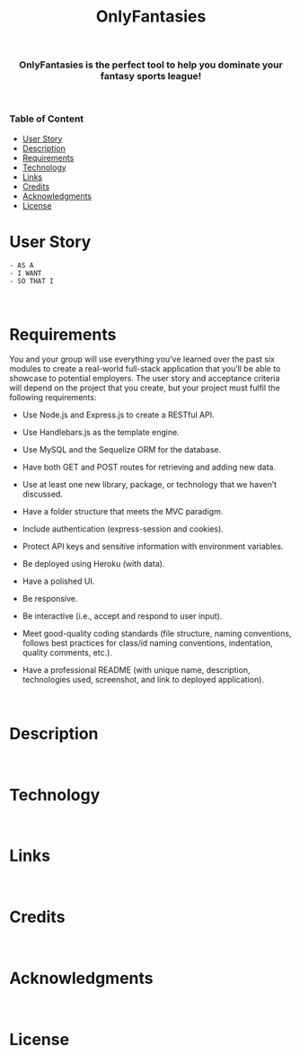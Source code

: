 <h1 align="center">
OnlyFantasies
</h1>

<p>&nbsp;</p>

<h3 align="center">
OnlyFantasies is the perfect tool to help you dominate your fantasy sports league!
</h3>

<p>&nbsp;</p>

### Table of Content

- [User Story](#user-story)
- [Description](#Description)
- [Requirements](#Requirements)
- [Technology](#Technology)
- [Links](#Links)
- [Credits](#credits)
- [Acknowledgments](#Acknowledgments)
- [License](#license)

# User Story

    - AS A
    - I WANT
    - SO THAT I

<p>&nbsp;</p>

# Requirements
You and your group will use everything you’ve learned over the past six modules to create a real-world full-stack application that you’ll be able to showcase to potential employers. The user story and acceptance criteria will depend on the project that you create, but your project must fulfil the following requirements:

* Use Node.js and Express.js to create a RESTful API.

* Use Handlebars.js as the template engine.

* Use MySQL and the Sequelize ORM for the database.

* Have both GET and POST routes for retrieving and adding new data.

* Use at least one new library, package, or technology that we haven’t discussed.

* Have a folder structure that meets the MVC paradigm.

* Include authentication (express-session and cookies).

* Protect API keys and sensitive information with environment variables.

* Be deployed using Heroku (with data).

* Have a polished UI.

* Be responsive.

* Be interactive (i.e., accept and respond to user input).

* Meet good-quality coding standards (file structure, naming conventions, follows best practices for class/id naming conventions, indentation, quality comments, etc.).

* Have a professional README (with unique name, description, technologies used, screenshot, and link to deployed application).

<p>&nbsp;</p>

# Description

<p>&nbsp;</p>

# Technology

<p>&nbsp;</p>

# Links

<p>&nbsp;</p>

# Credits

<p>&nbsp;</p>

# Acknowledgments

<p>&nbsp;</p>

# License

<p>&nbsp;</p>
